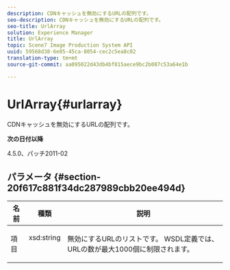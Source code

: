 ```yaml
---
description: CDNキャッシュを無効にするURLの配列です。
seo-description: CDNキャッシュを無効にするURLの配列です。
seo-title: UrlArray
solution: Experience Manager
title: UrlArray
topic: Scene7 Image Production System API
uuid: 59568d38-6e05-45ca-8054-cec2c5ea8c02
translation-type: tm+mt
source-git-commit: aa095022d43db4bf815aece9bc2b087c53a64e1b

---
```



# UrlArray{#urlarray}

CDNキャッシュを無効にするURLの配列です。

**次の日付以降**

4.5.0、パッチ2011-02

## パラメータ {#section-20f617c881f34dc287989cbb20ee494d}

<table id="table_A28FC686DFB84198BF6671F953E8F044"> 
 <thead> 
  <tr> 
   <th class="entry"> <b> 名前</b> </th> 
   <th class="entry"> <b> 種類</b> </th> 
   <th class="entry"> <b> 説明</b> </th> 
  </tr> 
 </thead>
 <tbody> 
  <tr valign="top"> 
   <td> <p> <span class="codeph"> 項 <span class="varname"> 目</span></span> </p> </td> 
   <td> <p> <span class="codeph"> xsd:string</span> </p> </td> 
   <td> <p> 無効にするURLのリストです。 WSDL定義では、URLの数が最大1000個に制限されます。 </p> </td> 
  </tr> 
 </tbody> 
</table>

